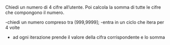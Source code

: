 Chiedi un numero di 4 cifre all’utente. Poi calcola la somma di tutte le cifre che compongono il numero.

-chiedi un numero compreso tra (999,9999];
-entra in un ciclo che itera per 4 volte
- ad ogni iterazione prende il valore della cifra corrispondente e lo somma 
